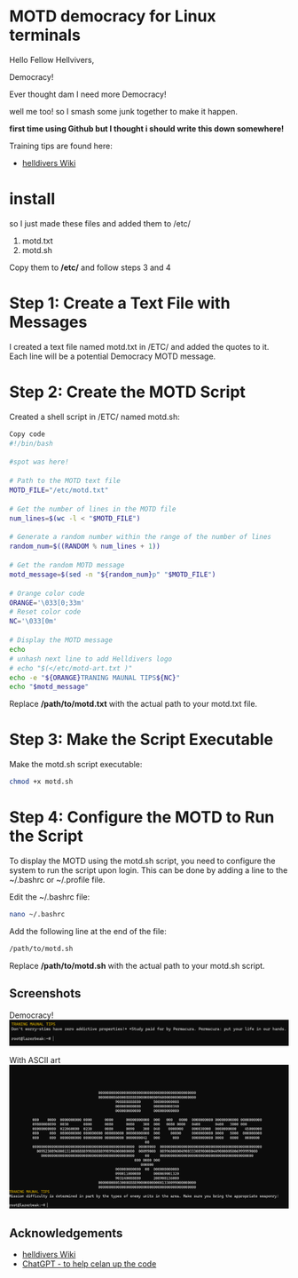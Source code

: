 # MOTD democracy for Linux terminals 

Hello Fellow Hellvivers, 

Democracy! 

Ever thought dam I need more Democracy!

well me too!  so I smash some junk together to make it happen.

**first time using Github but I thought i should write this down somewhere!**  


Training tips are found here:
- [helldivers Wiki](https://helldivers.wiki.gg/wiki/Training_Manual_Tips#:~:text=Training%20Manual%20Tips%201%20Super%20Earth%20has%20many,could%20result%20in%20a%20child.%20...%20More%20items)


# install 

so I just made these files and added them to /etc/

1. motd.txt
2. motd.sh

Copy them to **/etc/** and follow steps 3 and 4 


# Step 1: Create a Text File with Messages
I created a text file named motd.txt in /ETC/ and added the quotes to it. Each line will be a potential Democracy MOTD message.

# Step 2: Create the MOTD Script
Created a shell script in /ETC/ named motd.sh:

```bash
Copy code
#!/bin/bash

#spot was here!

# Path to the MOTD text file
MOTD_FILE="/etc/motd.txt"

# Get the number of lines in the MOTD file
num_lines=$(wc -l < "$MOTD_FILE")

# Generate a random number within the range of the number of lines
random_num=$((RANDOM % num_lines + 1))

# Get the random MOTD message
motd_message=$(sed -n "${random_num}p" "$MOTD_FILE")

# Orange color code
ORANGE='\033[0;33m'
# Reset color code
NC='\033[0m'

# Display the MOTD message
echo
# unhash next line to add Helldivers logo
# echo "$(</etc/motd-art.txt )" 
echo -e "${ORANGE}TRANING MAUNAL TIPS${NC}"
echo "$motd_message"
```

Replace **/path/to/motd.txt** with the actual path to your motd.txt file.

# Step 3: Make the Script Executable
Make the motd.sh script executable:
```bash
chmod +x motd.sh
```

# Step 4: Configure the MOTD to Run the Script
To display the MOTD using the motd.sh script, you need to configure the system to run the script upon login. This can be done by adding a line to the ~/.bashrc or ~/.profile file.

Edit the ~/.bashrc file:

```bash
nano ~/.bashrc
```

Add the following line at the end of the file:

```bash
/path/to/motd.sh
```
Replace **/path/to/motd.sh** with the actual path to your motd.sh script.

## Screenshots

Democracy! 
![App Screenshot](https://raw.githubusercontent.com/RetroHoboSpot/MOTD-Helldivers2/b10811906c8960a3f480867eddf4822569d6fb77/HD2-Normal.png)


With ASCII art
![App Screenshot](https://raw.githubusercontent.com/RetroHoboSpot/MOTD-Helldivers2/b10811906c8960a3f480867eddf4822569d6fb77/HD2-art.png)

## Acknowledgements

 - [helldivers Wiki](https://helldivers.wiki.gg/wiki/Training_Manual_Tips#:~:text=Training%20Manual%20Tips%201%20Super%20Earth%20has%20many,could%20result%20in%20a%20child.%20...%20More%20items)
 - [ChatGPT - to help celan up the code](https://chat.openai.com/)

